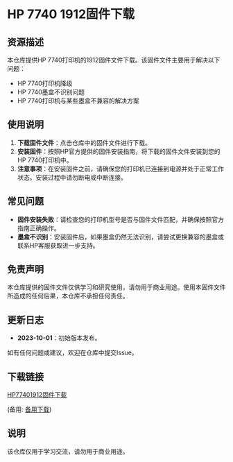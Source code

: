 # HP 7740 1912固件下载

## 资源描述

本仓库提供HP 7740打印机的1912固件文件下载。该固件文件主要用于解决以下问题：

- HP 7740打印机降级
- HP 7740墨盒不识别问题
- HP 7740打印机与某些墨盒不兼容的解决方案

## 使用说明

1. **下载固件文件**：点击仓库中的固件文件进行下载。
2. **安装固件**：按照HP官方提供的固件安装指南，将下载的固件文件安装到您的HP 7740打印机中。
3. **注意事项**：在安装固件之前，请确保您的打印机已连接到电源并处于正常工作状态。安装过程中请勿断电或中断连接。

## 常见问题

- **固件安装失败**：请检查您的打印机型号是否与固件文件匹配，并确保按照官方指南正确操作。
- **墨盒不识别**：安装固件后，如果墨盒仍然无法识别，请尝试更换兼容的墨盒或联系HP客服获取进一步支持。

## 免责声明

本仓库提供的固件文件仅供学习和研究使用，请勿用于商业用途。使用本固件文件所造成的任何后果，本仓库不承担任何责任。

## 更新日志

- **2023-10-01**：初始版本发布。

如有任何问题或建议，欢迎在仓库中提交Issue。

## 下载链接
[HP77401912固件下载](https://pan.quark.cn/s/77f6de1ac7e1) 

(备用: [备用下载](https://pan.baidu.com/s/13NhsbRzU8ctPyfsUvT1GVw?pwd=1234))

## 说明

该仓库仅用于学习交流，请勿用于商业用途。
